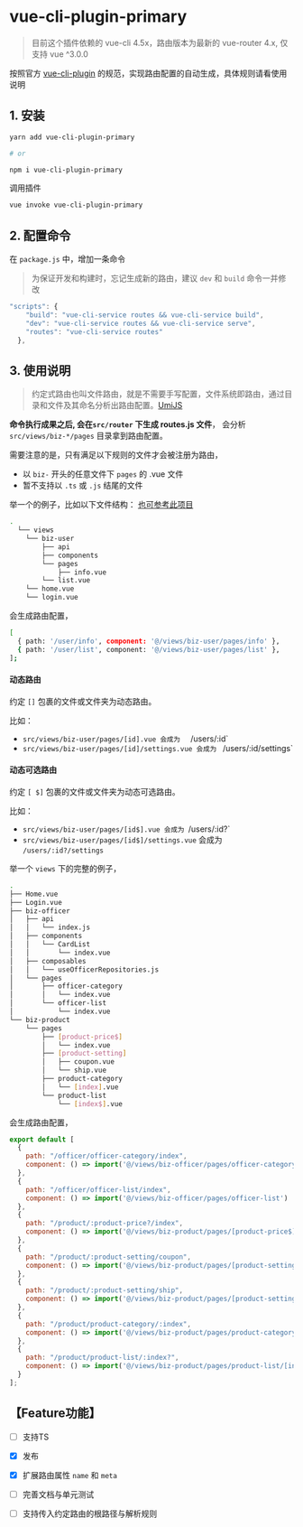 # vue-cli-plugin-primary

> 目前这个插件依赖的 vue-cli 4.5x，路由版本为最新的 vue-router 4.x, 仅支持 vue ^3.0.0

按照官方 [vue-cli-plugin](https://cli.vuejs.org/zh/dev-guide/plugin-dev.html) 的规范，实现路由配置的自动生成，具体规则请看使用说明


## 1. 安装

```bash
yarn add vue-cli-plugin-primary

# or 

npm i vue-cli-plugin-primary
```



调用插件

```bash
vue invoke vue-cli-plugin-primary
```



## 2. 配置命令

在 `package.js` 中，增加一条命令

> 为保证开发和构建时，忘记生成新的路由，建议 `dev` 和 `build` 命令一并修改

```javascript
"scripts": {
    "build": "vue-cli-service routes && vue-cli-service build",
    "dev": "vue-cli-service routes && vue-cli-service serve",
    "routes": "vue-cli-service routes"
  },
```



## 3. 使用说明

> 约定式路由也叫文件路由，就是不需要手写配置，文件系统即路由，通过目录和文件及其命名分析出路由配置。[UmiJS](https://umijs.org/zh-CN/docs/convention-routing)

**命令执行成果之后, 会在`src/router` 下生成 routes.js 文件**， 会分析 `src/views/biz-*/pages` 目录拿到路由配置。

需要注意的是，只有满足以下规则的文件才会被注册为路由，

* 以 `biz-` 开头的任意文件下 `pages` 的 .vue 文件 
* 暂不支持以 `.ts` 或 `.js` 结尾的文件

举一个的例子，比如以下文件结构： [也可参考此项目](https://github.com/SkyLin0909/vue3-admin-system)

```bash
.
  └── views
    └── biz-user
    	├── api
    	├── components
    	└── pages
    		├── info.vue
      	└── list.vue
    └── home.vue
    └── login.vue
```

会生成路由配置，

```bash
[
  { path: '/user/info', component: '@/views/biz-user/pages/info' },
  { path: '/user/list', component: '@/views/biz-user/pages/list' },
];
```

#### 动态路由

约定 `[]` 包裹的文件或文件夹为动态路由。

比如：

* `src/views/biz-user/pages/[id].vue 会成为  `  /users/:id`
* `src/views/biz-user/pages/[id]/settings.vue 会成为 ` /users/:id/settings`



#### 动态可选路由

约定 `[ $]` 包裹的文件或文件夹为动态可选路由。

比如：

* `src/views/biz-user/pages/[id$].vue 会成为 `/users/:id?`
* `src/views/biz-user/pages/[id$]/settings.vue` 会成为 `/users/:id?/settings`

举一个 `views` 下的完整的例子，

```bash
.
├── Home.vue
├── Login.vue
├── biz-officer
│   ├── api
│   │   └── index.js
│   ├── components
│   │   └── CardList
│   │       └── index.vue
│   ├── composables
│   │   └── useOfficerRepositories.js
│   └── pages
│       ├── officer-category
│       │   └── index.vue
│       └── officer-list
│           └── index.vue
└── biz-product
    └── pages
        ├── [product-price$]
        │   └── index.vue
        ├── [product-setting]
        │   ├── coupon.vue
        │   └── ship.vue
        ├── product-category
        │   └── [index].vue
        └── product-list
            └── [index$].vue
```

会生成路由配置，

```js
export default [
  {
    path: "/officer/officer-category/index",
    component: () => import('@/views/biz-officer/pages/officer-category')
  },
  {
    path: "/officer/officer-list/index",
    component: () => import('@/views/biz-officer/pages/officer-list')
  },
  {
    path: "/product/:product-price?/index",
    component: () => import('@/views/biz-product/pages/[product-price$]')
  },
  {
    path: "/product/:product-setting/coupon",
    component: () => import('@/views/biz-product/pages/[product-setting]/coupon')
  },
  {
    path: "/product/:product-setting/ship",
    component: () => import('@/views/biz-product/pages/[product-setting]/ship')
  },
  {
    path: "/product/product-category/:index",
    component: () => import('@/views/biz-product/pages/product-category/[index]')
  },
  {
    path: "/product/product-list/:index?",
    component: () => import('@/views/biz-product/pages/product-list/[index$]')
  }
];
```



## **【Feature功能】**

- [ ] 支持TS
- [x] 发布
- [x] 扩展路由属性 `name` 和 `meta`
- [ ] 完善文档与单元测试
- [ ] 支持传入约定路由的根路径与解析规则

